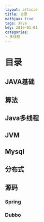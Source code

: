 ```yaml
---
layout: article
title: 目录
mathjax: true
tags: Java
key: 2019-01-01
categories:
- 多线程
---
```

# 目录
## JAVA基础
## 算法
## Java多线程
## JVM
## Mysql
## 分布式
## 源码
### Spring
### Dubbo
